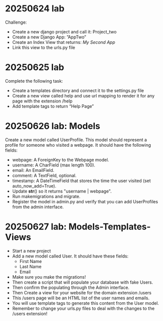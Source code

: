 # 20250624 lab
Challenge:

- Create a new django project and call it: Project_two
- Create a new Django App: ”AppTwo”
- Create an Index View that returns: <em>My Second App </em>
- Link this view to the urls.py file

# 20250625 lab

Complete the following task:
- Create a templates directory and connect it to the settings.py file
- Create a new view called help and use url mapping to render it for any page with the extension /help
- Add template tags to return “Help Page”


# 20250626 lab: Models
 
Create a new model called UserProfile. This model should represent a profile for someone who visited a webpage. It should have the following fields:

- webpage: A ForeignKey to the Webpage model.
- username: A CharField (max length 100).
- email: An EmailField.
- comment: A TextField, optional.
- timestamp: A DateTimeField that stores the time the user visited (set auto_now_add=True).
- Update __str__() so it returns "username | webpage".
- Run makemigrations and migrate.
- Register the model in admin.py and verify that you can add UserProfiles from the admin interface.


# 20250627 lab: Models-Templates-Views

- Start a new project
- Add a new model called User. It should have these fields:
  - First Name
  - Last Name
  - Email
- Make sure you make the migrations!
- Then create a script that will populate your database with fake Users.
- Then confirm the populating through the Admin interface.
- Then Create a view for your website for the domain extension /users
- This /users page will be an HTML list of the user names and emails.
- You will use template tags to generate this content from the User model.
- Remember to change your urls.py files to deal with the changes to the /users extension!